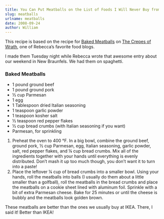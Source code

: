```yaml
---
title: You Can Put Meatballs on the List of Foods I Will Never Buy from the Store Again
slug: meatballs
urlname: meatballs
date: 2008-09-24
author: William
---
```

This recipe is based on the recipe for [Baked Meatballs][a] on
[The Crepes of Wrath][b], one of Rebecca&#x02bc;s favorite food blogs.

I made them Tuesday night while Rebecca wrote that awesome entry about our
weekend in New Braunfels. We had them on spaghetti.

### Baked Meatballs

*   1 pound ground beef
*   1 pound ground pork
*   &half; cup Parmesan
*   1 egg
*   1 Tablespoon dried Italian seasoning
*   1 teaspoon garlic powder
*   1 teaspoon kosher salt
*   &half; teaspoon red pepper flakes
*   &half; cup bread crumbs (with Italian seasoning if you want)
*   Parmesan, for sprinkling

1.  Preheat the oven to 400 &deg;F. In a big bowl, combine the ground beef,
    ground pork, &half; cup Parmesan, egg, Italian seasoning, garlic powder,
    salt, red pepper flakes, and &frac14; cup bread crumbs. Mix all of the
    ingredients together with your hands until everything is evenly distributed.
    Don&#x02bc;t mash it up too much though, you don&#x02bc;t want it to turn
    into a paste!
2.  Place the leftover &frac14; cup of bread crumbs into a smaller bowl. Using
    your hands, roll the meatballs into balls (I usually do them about a little
    smaller than a golfball), roll the meatballs in the bread crumbs and place
    the meatballs on a cookie sheet lined with aluminum foil. Sprinkle with a
    bit of extra Parmesan cheese. Bake for 25 minutes or until the cheese is
    bubbly and the meatballs look golden brown.

These meatballs are better than the ones we usually buy at IKEA. There, I said
it! Better than IKEA!

[a]: https://web.archive.org/web/20080911162110/http://thecrepesofwrath.wordpress.com/2008/09/10/baked-meatballs/
[b]: http://www.thecrepesofwrath.com/

